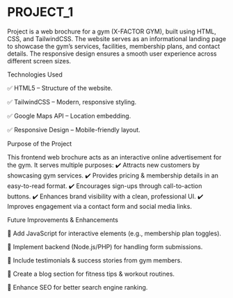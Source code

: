 # PROJECT_1
Project is a web brochure for a gym (X-FACTOR GYM), built using HTML, CSS, and TailwindCSS. The website serves as an informational landing page to showcase the gym’s services, facilities, membership plans, and contact details. The responsive design ensures a smooth user experience across different screen sizes.

Technologies Used

✅ HTML5 – Structure of the website.

✅ TailwindCSS – Modern, responsive styling.

✅ Google Maps API – Location embedding.

✅ Responsive Design – Mobile-friendly layout.

Purpose of the Project

This frontend web brochure acts as an interactive online advertisement for the gym. It serves multiple purposes:
✔️ Attracts new customers by showcasing gym services.
✔️ Provides pricing & membership details in an easy-to-read format.
✔️ Encourages sign-ups through call-to-action buttons.
✔️ Enhances brand visibility with a clean, professional UI.
✔️ Improves engagement via a contact form and social media links.

Future Improvements & Enhancements

🔹 Add JavaScript for interactive elements (e.g., membership plan toggles).

🔹 Implement backend (Node.js/PHP) for handling form submissions.

🔹 Include testimonials & success stories from gym members.

🔹 Create a blog section for fitness tips & workout routines.

🔹 Enhance SEO for better search engine ranking.
